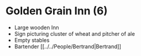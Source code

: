 # Golden Grain Inn (6)
- Large wooden Inn
- Sign picturing cluster of wheat and pitcher of ale
- Empty stables
- Bartender [[../../People/Bertrand|Bertrand]]